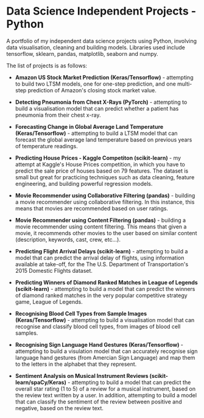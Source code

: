 # Data Science Independent Projects - Python
A portfolio of my independent data science projects using Python, involving data visualisation, cleaning and building models. Libraries used include tensorflow, sklearn, pandas, matplotlib, seaborn and numpy.

The list of projects is as follows:

* __Amazon US Stock Market Prediction (Keras/Tensorflow)__ - attempting to build two LTSM models, one for one-step prediction, and one multi-step prediction of Amazon's closing stock market value.

* __Detecting Pneumonia from Chest X-Rays (PyTorch)__ - attempting to build a visualisation model that can predict whether a patient has pneumonia from their chest x-ray.

* __Forecasting Change in Global Average Land Temperature (Keras/Tensorflow)__ - attempting to build a LTSM model that can forecast the global average land temperature based on previous years of temperature readings.

* __Predicting House Prices - Kaggle Competiton (scikit-learn)__ - my attempt at Kaggle's House Prices competition, in which you have to predict the sale price of houses based on 79 features. The dataset is small but great for practicing techniques such as data cleaning, feature engineering, and building powerful regression models.

* __Movie Recommender using Collaborative Filtering (pandas)__ - building a movie recommender using collaborative filtering. In this instance, this means that movies are recommended based on user ratings.

* __Movie Recommender using Content Filtering (pandas)__ - building a movie recommender using content filtering. This means that given a movie, it recommends other movies to the user based on similar content (description, keywords, cast, crew, etc...).

* __Predicting Flight Arrival Delays (scikit-learn)__ - attempting to build a model that can predict the arrival delay of flights, using information available at take-off, for the The U.S. Department of Transportation's 2015 Domestic Flights dataset.

* __Predicting Winners of Diamond Ranked Matches in League of Legends (scikit-learn)__ - attempting to build a model that can predict the winners of diamond ranked matches in the very popular competitive strategy game, League of Legends. 

* __Recognising Blood Cell Types from Sample Images (Keras/Tensorflow)__ - attempting to build a visualisation model that can recognise and classify blood cell types, from images of blood cell samples. 

* __Recognising Sign Language Hand Gestures (Keras/Tensorflow)__ - attempting to build a visulation model that can accurately recognise sign language hand gestures (from Amercian Sign Language) and map them to the letters in the alphabet that they represent.

* __Sentiment Analysis on Musical Instrument Reviews (scikit-learn/spaCy/Keras)__ - attempting to build a model that can predict the overall star rating (1 to 5) of a review for a musical instrument, based on the review text written by a user. In addition, attempting to build a model that can classify the sentiment of the review between positive and negative, based on the review text.
